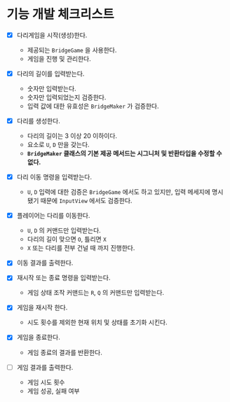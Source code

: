 # 기능 개발 체크리스트

- [X] 다리게임을 시작(생성)한다.
    - 제공되는 `BridgeGame` 을 사용한다.
    - 게임을 진행 및 관리한다.

- [X] 다리의 길이를 입력받는다.
    - 숫자만 입력받는다.
    - 숫자만 입력되었는지 검증한다.
    - 입력 값에 대한 유효성은 `BridgeMaker` 가 검증한다. 

- [X] 다리를 생성한다.
    - 다리의 길이는 3 이상 20 이하이다.
    - 요소로 `U`, `D` 만을 갖는다.
    - **`BridgeMaker` 클래스의 기본 제공 메서드는 시그니처 및 반환타입을 수정할 수 없다.**

- [X] 다리 이동 명령을 입력받는다.
  - `U`, `D` 입력에 대한 검증은 `BridgeGame` 에서도 하고 있지만, 입력 메세지에 명시됐기 때문에 `InputView` 에서도 검증한다.

- [X] 플레이어는 다리를 이동한다.
    - `U`, `D` 의 커맨드만 입력받는다.
    - 다리의 길이 맞으면 `O`, 틀리면 `X`
    - `X` 또는 다리를 전부 건널 때 까지 진행한다.

- [X] 이동 결과를 출력한다.

- [X] 재시작 또는 종료 명령을 입력받는다.
    - 게임 상태 조작 커맨드는 `R`, `Q` 의 커맨드만 입력받는다.

- [X] 게임을 재시작 한다.
    - 시도 횟수를 제외한 현재 위치 및 상태를 초기화 시킨다.

- [X] 게임을 종료한다.
    - 게임 종료의 결과를 반환한다.

- [ ] 게임 결과를 출력한다.
    - 게임 시도 횟수
    - 게임 성공, 실패 여부
